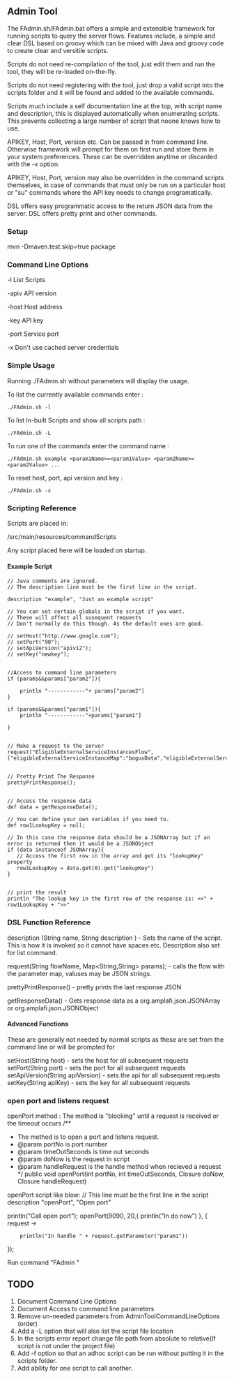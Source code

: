 ## Admin Tool ##

The FAdmin.sh/FAdmin.bat offers a simple and extensible framework for running scripts to query the server flows.
Features include, a simple and clear DSL based on groovy which can be mixed with Java and groovy code to create clear and versitile scripts.

Scripts do not need re-compilation of the tool, just edit them and run the tool, they will be re-loaded on-the-fly.

Scripts do not need registering with the tool, just drop a valid script into the scripts folder and it will be found and added to the available commands.

Scripts much include a self documentation line at the top, with script name and description, this is displayed automatically when enumerating scripts.
This prevents collecting a large number of script that noone knows how to use.

APIKEY, Host, Port, version etc. Can be passed in from command line.
Otherwise framework will prompt for them on first run and store them in your system preferences.
These can be overridden anytime or discarded with the -x option.

APIKEY, Host, Port, version may also be overridden in the command scripts themselves, in case of commands that must only be run on a particular host
or "su" commands where the API key needs to change programatically.

DSL offers easy programmatic access to the return JSON data from the server.
DSL offers pretty print and other commands.

### Setup ###

mvn  -Dmaven.test.skip=true package

### Command Line Options ###
-l                    List Scripts

-apiv <arg>           API version

-host <arg>           Host address

-key <arg>            API key

-port <arg>           Service port

-x                    Don't use cached server credentials

### Simple Usage ###

Running ./FAdmin.sh without parameters will display the usage.

To list the currently available commands enter :

    ./FAdmin.sh -l
    
To list In-built Scripts and show all scripts path :

    ./FAdmin.sh -L

To run one of the commands enter the command name :

    ./FAdmin.sh example <param1Name>=<param1Value> <param2Name>=<param2Value> ...

To reset host, port, api version and key :

    ./FAdmin.sh -x

### Scripting Reference ###

Scripts are placed in:

/src/main/resources/commandScripts

Any script placed here will be loaded on startup.

#### Example Script ####
    // Java comments are ignored.
    // The description line must be the first line in the script.
    
    description "example", "Just an example script"

    // You can set certain globals in the script if you want.
    // These will affect all susequent requests
    // Don't normally do this though. As the default ones are good.

    // setHost("http://www.google.com");
    // setPort("90");
    // setApiVersion("apiv12");
    // setKey("newkey");


    //Access to command line parameters
    if (params&&params["param2"]){

        println "------------"+ params["param2"]
    } 

    if (params&&params["param1"]){
        println "------------"+params["param1"]

    }


    // Make a request to the server
    request("EligibleExternalServiceInstancesFlow", ["eligibleExternalServiceInstanceMap":"bogusData","eligibleExternalServiceInstances":"bogusData","fsRenderResult":"json"]);


    // Pretty Print The Response
    prettyPrintResponse();


    // Access the response data
    def data = getResponseData();

    // You can define your own variables if you need to.
    def row1LookupKey = null;

    // In this case the response data should be a JSONArray but if an error is returned then it would be a JSONObject
    if (data instanceof JSONArray){
       // Access the first row in the array and get its "lookupKey" property
       row1LookupKey = data.get(0).get("lookupKey")
    }


    // print the result
    println "The lookup key in the first row of the response is: <<" + row1LookupKey + ">>"



### DSL Function Reference ###

description (String name, String description )       - Sets the name of the script. This is how it is invoked so it cannot have spaces etc. Description also set for list command.

request(String flowName, Map<String,String> params); - calls the flow with the parameter map, valuses may be JSON strings.

prettyPrintResponse()                                - pretty prints the last response JSON

getResponseData()                                    - Gets response data as a org.amplafi.json.JSONArray or org.amplafi.json.JSONObject


#### Advanced Functions ###

These are generally not needed by normal scripts as these are set from the command line or will be prompted for

setHost(String host)                    - sets the host for all subsequent requests
setPort(String port)                    - sets the port for all subsequent requests
setApiVersion(String apiVersion)        - sets the api for all subsequent requests
setKey(String apiKey)                   - sets the key for all subsequent requests


### open port and listens request ###

openPort method : The method is "blocking" until a request is received or the timeout occurs
/**
 * The method is to open a port and listens request.
 * @param portNo is port number
 * @param timeOutSeconds is time out seconds
 * @param doNow is the request in script
 * @param handleRequest is the handle method when recieved a request
 */
 public void openPort(int portNo, int timeOutSeconds, Closure doNow, Closure handleRequest)


openPort script like blow:
// This line must be the first line in the script
description "openPort", "Open port"

println("Call open port");
openPort(9090, 20,{ println("In do now") },
{ request ->

        println("In handle " + request.getParameter("param1")) 

});


Run command "FAdmin <openPort script>"


## TODO ##

1. Document Command Line Options
2. Document Access to command line parameters
3. Remove un-needed parameters from AdminToolCommandLineOptions (order)
4. Add a -L option that will also list the script file location
5. In the scripts error report change file path from absolute to relative(If script is not under the project file)
6. Add -f <filename> option so that an adhoc script can be run without putting it in the scripts folder.
7. Add ability for one script to call another. 

